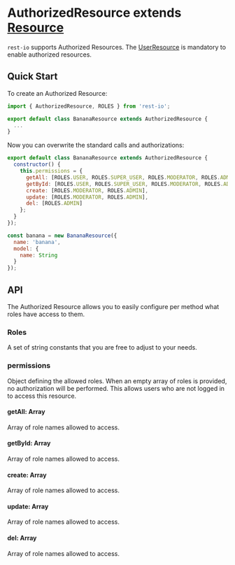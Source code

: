 # AuthorizedResource extends [Resource](/docs/resource.md)
`rest-io` supports Authorized Resources. The [UserResource](/docs/user.md) is mandatory to enable authorized resources.

## Quick Start
To create an Authorized Resource:

```javascript
import { AuthorizedResource, ROLES } from 'rest-io';

export default class BananaResource extends AuthorizedResource {
  ...
}
```

Now you can overwrite the standard calls and authorizations:

```javascript
export default class BananaResource extends AuthorizedResource {
  constructor() {
    this.permissions = {
      getAll: [ROLES.USER, ROLES.SUPER_USER, ROLES.MODERATOR, ROLES.ADMIN],
      getById: [ROLES.USER, ROLES.SUPER_USER, ROLES.MODERATOR, ROLES.ADMIN],
      create: [ROLES.MODERATOR, ROLES.ADMIN],
      update: [ROLES.MODERATOR, ROLES.ADMIN],
      del: [ROLES.ADMIN]
    };
  }
});

const banana = new BananaResource({
  name: 'banana',
  model: {
    name: String
  }
});
```

## API
The Authorized Resource allows you to easily configure per method what roles have access to them.

### Roles
A set of string constants that you are free to adjust to your needs.

### permissions
Object defining the allowed roles. When an empty array of roles is provided, no authorization will be performed. This
allows users who are not logged in to access this resource.

#### getAll: Array<string>
Array of role names allowed to access.

#### getById: Array<string>
Array of role names allowed to access.

#### create: Array<string>
Array of role names allowed to access.

#### update: Array<string>
Array of role names allowed to access.

#### del: Array<string>
Array of role names allowed to access.
